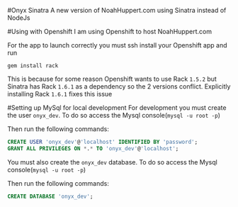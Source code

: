 #Onyx Sinatra
A new version of NoahHuppert.com using Sinatra instead of NodeJs

#Using with Openshift
I am using Openshift to host NoahHuppert.com  

For the app to launch correctly you must ssh install your Openshift app and run

```
gem install rack
```

This is because for some reason Openshift wants to use Rack `1.5.2` but Sinatra
has Rack `1.6.1` as a dependency so the 2 versions conflict. Explicitly installing
Rack `1.6.1` fixes this issue

#Setting up MySql for local development
For development you must create the user `onyx_dev`. To do so access the
Mysql console(`mysql -u root -p`)

Then run the following commands:

```sql
CREATE USER 'onyx_dev'@'localhost' IDENTIFIED BY 'password';
GRANT ALL PRIVILEGES ON *.* TO 'onyx_dev'@'localhost';
```

You must also create the `onyx_dev` database. To do so access the
Mysql console(`mysql -u root -p`)

Then run the following commands:

```sql
CREATE DATABASE 'onyx_dev';
```
